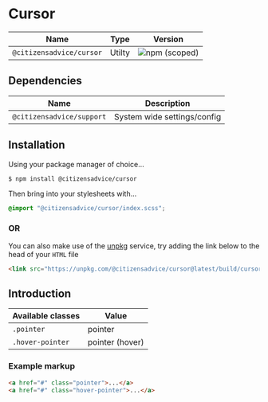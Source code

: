 # Cursor

| Name                     | Type   | Version                                                                  |
|--------------------------|--------|--------------------------------------------------------------------------|
| `@citizensadvice/cursor` | Utilty | ![npm (scoped)](https://img.shields.io/npm/v/@citizensadvice/cursor.svg) |


## Dependencies

| Name                      | Description                 |
|---------------------------|-----------------------------|
| `@citizensadvice/support` | System wide settings/config |

## Installation
Using your package manager of choice...

```shell
$ npm install @citizensadvice/cursor
```
Then bring into your stylesheets with...

```scss
@import "@citizensadvice/cursor/index.scss";
```
### OR

You can also make use of the [unpkg](https://unpkg.com) service, try adding the link below to the head of your `HTML` file
```html
<link src="https://unpkg.com/@citizensadvice/cursor@latest/build/cursor.css" />
```

## Introduction

| Available classes | Value           |
|-------------------|-----------------|
| `.pointer `       | pointer         |
| `.hover-pointer ` | pointer (hover) |

### Example markup
```html
<a href="#" class="pointer">...</a>
<a href="#" class="hover-pointer">...</a>
```